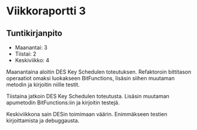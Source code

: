 # Viikkoraportti 3

## Tuntikirjanpito
* Maanantai: 3
* Tiistai: 2
* Keskiviikko: 4

Maanantaina aloitin DES Key Schedulen toteutuksen. Refaktoroin bittitason operaatiot 
omaksi luokakseen BitFunctions, lisäsin siihen muutaman metodin ja kirjoitin niille testit.

Tiistaina jatkoin DES Key Schedulen toteutusta. Lisäsin muutaman apumetodin BitFunctions:iin
ja kirjoitin testejä.

Keskiviikkona sain DESin toimimaan väärin. Enimmäkseen testien kirjoittamista ja debuggausta.
